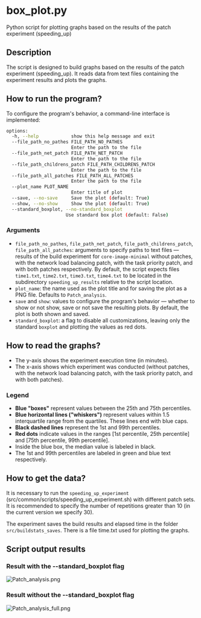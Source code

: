 # box_plot.py
Python script for plotting graphs based on the results of the patch experiment (speeding_up)

## Description
The script is designed to build graphs based on the results of the patch experiment (speeding_up). It reads data from text files containing the experiment results and plots the graphs.

## How to run the program?
To configure the program's behavior, a command-line interface is implemented:
```bash
options:
  -h, --help            show this help message and exit
  --file_path_no_pathes FILE_PATH_NO_PATHES
                        Enter the path to the file
  --file_path_net_patch FILE_PATH_NET_PATCH
                        Enter the path to the file
  --file_path_childrens_patch FILE_PATH_CHILDRENS_PATCH
                        Enter the path to the file
  --file_path_all_patches FILE_PATH_ALL_PATCHES
                        Enter the path to the file
  --plot_name PLOT_NAME
                        Enter title of plot
  --save, --no-save     Save the plot (default: True)
  --show, --no-show     Show the plot (default: True)
  --standard_boxplot, --no-standard_boxplot
                      Use standard box plot (default: False)
```

### Arguments
- `file_path_no_pathes`, `file_path_net_patch`, `file_path_childrens_patch`, `file_path_all_patches`: arguments to specify paths to text files — results of the build experiment for `core-image-minimal` without patches, with the network load balancing patch, with the task priority patch, and with both patches respectively. By default, the script expects files `time1.txt`, `time2.txt`, `time3.txt`, `time4.txt` to be located in the subdirectory `speeding_up_results` relative to the script location.
- `plot_name`: the name used as the plot title and for saving the plot as a PNG file. Defaults to `Patch_analysis`.
- `save` and `show`: values to configure the program's behavior — whether to show or not show, save or not save the resulting plots. By default, the plot is both shown and saved.
- `standard_boxplot`: a flag to disable all customizations, leaving only the standard `boxplot` and plotting the values as red dots.

## How to read the graphs?
- The y-axis shows the experiment execution time (in minutes).
- The x-axis shows which experiment was conducted (without patches, with the network load balancing patch, with the task priority patch, and with both patches).

### Legend
- **Blue "boxes"** represent values between the 25th and 75th percentiles.
- **Blue horizontal lines ("whiskers")** represent values within 1.5 interquartile range from the quartiles. These lines end with blue caps.
- **Black dashed lines** represent the 1st and 99th percentiles.
- **Red dots** indicate values in the ranges [1st percentile, 25th percentile] and [75th percentile, 99th percentile].
- Inside the blue box, the median value is labeled in black.
- The 1st and 99th percentiles are labeled in green and blue text respectively.

## How to get the data?
It is necessary to run the `speeding_up_experiment` (src/common/scripts/speeding_up_experiment.sh) with different patch sets. It is recommended to specify the number of repetitions greater than 10 (in the current version we specify 30).

The experiment saves the build results and elapsed time in the folder `src/buildstats_saves`. There is a file time.txt used for plotting the graphs.

## Script output results

### Result with the --standard_boxplot flag

![Patch_analysis.png](./Patch_analysis.png)

### Result without the --standard_boxplot flag

![Patch_analysis_full.png](./Patch_analysis_full.png)
